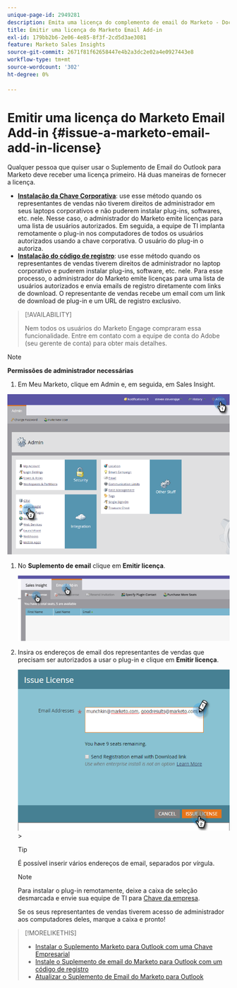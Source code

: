 ```yaml
---
unique-page-id: 2949281
description: Emita uma licença do complemento de email do Marketo - Documentação do Marketo - Documentação do produto
title: Emitir uma licença do Marketo Email Add-in
exl-id: 179bb2b6-2e06-4e85-8f3f-2cd5d3ae3081
feature: Marketo Sales Insights
source-git-commit: 2671f81f62658447e4b2a3dc2e02a4e0927443e8
workflow-type: tm+mt
source-wordcount: '302'
ht-degree: 0%

---
```


# Emitir uma licença do Marketo Email Add-in {#issue-a-marketo-email-add-in-license}

Qualquer pessoa que quiser usar o Suplemento de Email do Outlook para Marketo deve receber uma licença primeiro. Há duas maneiras de fornecer a licença.

* **[Instalação da Chave Corporativa](/help/marketo/product-docs/marketo-sales-insight/msi-outlook-plugin/install-the-marketo-add-in-for-outlook-with-an-enterprise-key.md)**: use esse método quando os representantes de vendas não tiverem direitos de administrador em seus laptops corporativos e não puderem instalar plug-ins, softwares, etc. nele. Nesse caso, o administrador do Marketo emite licenças para uma lista de usuários autorizados. Em seguida, a equipe de TI implanta remotamente o plug-in nos computadores de todos os usuários autorizados usando a chave corporativa. O usuário do plug-in o autoriza.
* **[Instalação do código de registro](/help/marketo/product-docs/marketo-sales-insight/msi-outlook-plugin/install-the-marketo-email-add-in-for-outlook-with-a-registration-code.md)**: use esse método quando os representantes de vendas tiverem direitos de administrador no laptop corporativo e puderem instalar plug-ins, software, etc. nele. Para esse processo, o administrador do Marketo emite licenças para uma lista de usuários autorizados e envia emails de registro diretamente com links de download. O representante de vendas recebe um email com um link de download de plug-in e um URL de registro exclusivo.

>[!AVAILABILITY]
>
>Nem todos os usuários do Marketo Engage compraram essa funcionalidade. Entre em contato com a equipe de conta do Adobe (seu gerente de conta) para obter mais detalhes.

>[!NOTE]
>
>**Permissões de administrador necessárias**

1. Em Meu Marketo, clique em Admin e, em seguida, em Sales Insight.

![](assets/image2015-7-20-17-3a48-3a17.png)

1. No **Suplemento de email** clique em **Emitir licença**.

   ![](assets/image2016-7-22-10-3a20-3a15.png)

1. Insira os endereços de email dos representantes de vendas que precisam ser autorizados a usar o plug-in e clique em **Emitir licença**.

   ![](assets/image2016-8-31-9-3a37-3a8.png)>

   >[!TIP]
   >
   >É possível inserir vários endereços de email, separados por vírgula.

   >[!NOTE]
   >
   >Para instalar o plug-in remotamente, deixe a caixa de seleção desmarcada e envie sua equipe de TI para [Chave da empresa](/help/marketo/product-docs/marketo-sales-insight/msi-outlook-plugin/install-the-marketo-add-in-for-outlook-with-an-enterprise-key.md).
   >
   >Se os seus representantes de vendas tiverem acesso de administrador aos computadores deles, marque a caixa e pronto!

>[!MORELIKETHIS]
>
>* [Instalar o Suplemento Marketo para Outlook com uma Chave Empresarial](/help/marketo/product-docs/marketo-sales-insight/msi-outlook-plugin/install-the-marketo-add-in-for-outlook-with-an-enterprise-key.md)
>* [Instale o Suplemento de email do Marketo para Outlook com um código de registro](/help/marketo/product-docs/marketo-sales-insight/msi-outlook-plugin/install-the-marketo-email-add-in-for-outlook-with-a-registration-code.md)
>* [Atualizar o Suplemento de Email do Marketo para Outlook](/help/marketo/product-docs/marketo-sales-insight/msi-outlook-plugin/upgrade-your-marketo-email-add-in-for-outlook.md)

